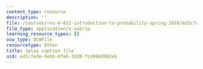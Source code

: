 ```yaml
---
content_type: resource
description: ''
file: /courses/res-6-012-introduction-to-probability-spring-2018/ed1cfede9eb66fe632d8fc4996d9b2e5_GARQ31BrKQA.srt
file_type: application/x-subrip
learning_resource_types: []
ocw_type: OCWFile
resourcetype: Other
title: 3play caption file
uid: ed1cfede-9eb6-6fe6-32d8-fc4996d9b2e5
---
```

